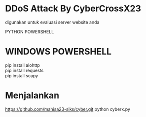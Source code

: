 # DDoS Attack By CyberCrossX23
digunakan untuk evaluasi server website anda

PYTHON 
POWERSHELL

# WINDOWS POWERSHELL
pip install aiohttp<br>
pip install requests<br>
pip install scapy<br>

# Menjalankan 
https://github.com/mahisa23-siks/cyber.git
python cyberx.py
